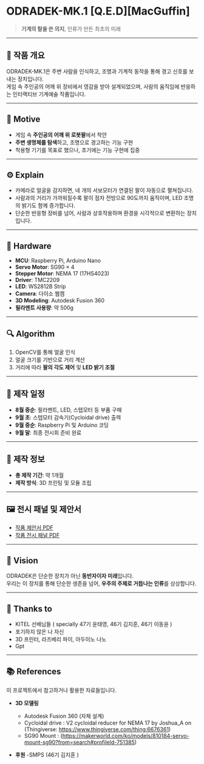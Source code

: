 # ODRADEK-MK.1 [Q.E.D][MacGuffin]

> **기계의 탈을 쓴 의지**, 인류가 만든 최초의 미래  

---

## 📌 작품 개요
ODRADEK-MK.1은 주변 사람을 인식하고, 조명과 기계적 동작을 통해 경고 신호를 보내는 장치입니다.  
게임 속 주인공의 어깨 위 장비에서 영감을 받아 설계되었으며, 사람의 움직임에 반응하는 인터랙티브 기계예술 작품입니다.

---

## 🎯 Motive
- 게임 속 **주인공의 어깨 위 로봇팔**에서 착안  
- **주변 생명체를 탐색**하고, 조명으로 경고하는 기능 구현  
- 착용형 기기를 목표로 했으나, 초기에는 기능 구현에 집중

---

## ⚙️ Explain
- 카메라로 얼굴을 감지하면, 네 개의 서보모터가 연결된 팔이 자동으로 펼쳐집니다.  
- 사람과의 거리가 가까워질수록 팔이 점차 전방으로 90도까지 움직이며, LED 조명의 밝기도 함께 증가합니다.  
- 단순한 반응형 장비를 넘어, 사람과 상호작용하며 환경을 시각적으로 변환하는 장치입니다.

---

## 🧩 Hardware
- **MCU**: Raspberry Pi, Arduino Nano  
- **Servo Motor**: SG90 × 4  
- **Stepper Motor**: NEMA 17 (17HS4023)  
- **Driver**: TMC2209  
- **LED**: WS2812B Strip  
- **Camera**: 다이소 웹캠  
- **3D Modeling**: Autodesk Fusion 360  
- **필라멘트 사용량**: 약 500g

---

## 🔍 Algorithm
1. OpenCV를 통해 얼굴 인식  
2. 얼굴 크기를 기반으로 거리 계산  
3. 거리에 따라 **팔의 각도 제어** 및 **LED 밝기 조절**

---


## 📅 제작 일정
- **8월 중순**: 필라멘트, LED, 스텝모터 등 부품 구매  
- **9월 초**: 스텝모터 감속기(Cycloidal drive) 출력  
- **9월 중순**: Raspberry Pi 및 Arduino 코딩  
- **9월 말**: 최종 전시회 준비 완료  

---

## 📐 제작 정보
- **총 제작 기간**: 약 1개월  
- **제작 방식**: 3D 프린팅 및 모듈 조립  

---

## 🖼️ 전시 패널 및 제안서
- [작품 제안서 PDF](./2025_KITEL_49th_작품전시회_제안서_48기_김승겸.pdf)  
- [작품 전시 패널 PDF](./2025_KITEL_49th_작품전시회_판넬_48기_김승겸.pdf)  

---

## 🚀 Vision
ODRADEK은 단순한 장치가 아닌 **동반자이자 미래**입니다.  
우리는 이 장치를 통해 단순한 생존을 넘어, **우주의 주체로 거듭나는 인류**를 상상합니다.

---

## 🙏 Thanks to

- KITEL 선배님들 ( specially 47기 윤태영, 46기 김지훈, 46기 이동윤 ) 
- 포기하지 않은 나 자신
- 3D 프린터, 라즈베리 파이, 아두이노 나노
- Gpt

---

## 📚 References
이 프로젝트에서 참고하거나 활용한 자료들입니다.  

- **3D 모델링**  
  - Autodesk Fusion 360 (자체 설계)  
  - Cycloidal drive : V2 cycloidal reducer for NEMA 17 by Joshua_A on (Thingiverse: https://www.thingiverse.com/thing:6676361)
  - SG90 Mount : (https://makerworld.com/ko/models/810184-servo-mount-sg90?from=search#profileId-751385)

- **후원**
  -SMPS (46기 김지훈 )
